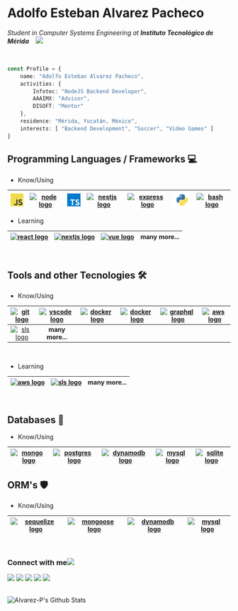 # Adolfo Esteban Alvarez Pacheco 
<p>
  <em>
  Student in Computer Systems Engineering at <strong>Instituto Tecnológico de Mérida</strong>&nbsp&nbsp&nbsp&nbsp<img src="https://media.giphy.com/media/WUlplcMpOCEmTGBtBW/giphy.gif" width="50"> 
 </em>
</p>

<br>

```ts
const Profile = {
    name: "Adolfo Esteban Alvarez Pacheco",
    activities: {
        Infotec: "NodeJS Backend Developer",
        AAAIMX: "Advisor",
        DISOFT: "Mentor"
    },
    residence: "Mérida, Yucatán, México",
    interests: [ "Backend Development", "Soccer", "Video Games" ]
}
```

## Programming Languages / Frameworks :computer:

- Know/Using

| [<img src="https://raw.githubusercontent.com/github/explore/80688e429a7d4ef2fca1e82350fe8e3517d3494d/topics/javascript/javascript.png" alt="js logo" width="40">]()  | [<img src="https://upload.wikimedia.org/wikipedia/commons/thumb/d/d9/Node.js_logo.svg/1280px-Node.js_logo.svg.png" alt="node logo" width="70">]()  | [<img src="https://raw.githubusercontent.com/github/explore/80688e429a7d4ef2fca1e82350fe8e3517d3494d/topics/typescript/typescript.png" alt="ts logo" width="40">]() |  [<img src="https://d33wubrfki0l68.cloudfront.net/e937e774cbbe23635999615ad5d7732decad182a/26072/logo-small.ede75a6b.svg" alt="nestjs logo" width="40">]() | [<img src="https://kinsta.com/wp-content/uploads/2022/04/express-1.png" alt="express logo" width="100">]() | [<img src="https://raw.githubusercontent.com/github/explore/80688e429a7d4ef2fca1e82350fe8e3517d3494d/topics/python/python.png" alt="python logo" width="50">]() | [<img src="https://miro.medium.com/max/600/1*FEE98iWinlZBYkxBAG8MvA.png" alt="bash logo" width="50">]() | 
|:---:|:---:|:---:|:---:|:---:|:---:|:---:|

- Learning

| [<img src="https://upload.wikimedia.org/wikipedia/commons/thumb/4/47/React.svg/1200px-React.svg.png" alt="react logo" width="50">]() | [<img src="https://seeklogo.com/images/N/next-js-logo-7929BCD36F-seeklogo.com.png" alt="nextjs logo" width="60">]() | [<img src="https://upload.wikimedia.org/wikipedia/commons/thumb/9/95/Vue.js_Logo_2.svg/555px-Vue.js_Logo_2.svg.png" alt="vue logo" width="40">]() | many more...| 
|:---:|:---:|:---:|:---:|

<br>

## Tools and other Tecnologies :hammer_and_wrench:	

- Know/Using

| [<img src="https://raw.githubusercontent.com/Delta456/Delta456/master/img/git.png" alt="git logo" width="40">]() | [<img src="https://raw.githubusercontent.com/Delta456/Delta456/master/img/vscode.png" alt="vscode logo" width="40">]() | [<img src="https://www.docker.com/wp-content/uploads/2022/03/vertical-logo-monochromatic.png" alt="docker logo" width="50">]() | [<img src="https://gitlab.developers.cam.ac.uk/uploads/-/system/project/avatar/4542/compose.png" alt="docker logo" width="50">]() | [<img src="https://upload.wikimedia.org/wikipedia/commons/thumb/1/17/GraphQL_Logo.svg/1024px-GraphQL_Logo.svg.png" alt="graphql logo" width="40">]()  | [<img src="https://www.albertobascones.es/wp-content/uploads/2019/11/prod-art-aws-600-width-1200.png" alt="aws logo" width="80">]() |
|:---:|:---:|:---:|:---:|:---:|:---:|
| [<img src="https://seeklogo.com/images/S/serverless-logo-314C5E0CB4-seeklogo.com.png" alt="sls logo" width="40">]() | **many more...**

<br>

- Learning

| [<img src="https://www.returngis.net/wp-content/uploads/2020/05/nginx.png" alt="aws logo" width="50">]() | [<img src="https://seeklogo.com/images/T/trpc-logo-741E01B855-seeklogo.com.png" alt="sls logo" width="40">]()  | many more...
|:---:|:---:|:---:|

<br>

## Databases :floppy_disk:	

- Know/Using

| [<img src="https://www.pngall.com/wp-content/uploads/13/Mongodb-Transparent.png" alt="mongo logo" width="60">]() |  [<img src="https://upload.wikimedia.org/wikipedia/commons/2/29/Postgresql_elephant.svg" alt="postgres logo" width="60">]() | [<img src="https://www.martechforum.com/wp-content/uploads/2015/08/AmazonDynamoDB.png" alt="dynamodb logo" width="60">]() | [<img src="https://i0.wp.com/www.elearningworld.org/wp-content/uploads/2019/04/MySQL.svg.png?resize=600%2C400&ssl=1" alt="mysql logo" width="80">]()  | [<img src="https://upload.wikimedia.org/wikipedia/commons/thumb/3/38/SQLite370.svg/1200px-SQLite370.svg.png" alt="sqlite logo" width="70">]() |
|:---:|:---:|:---:|:---:|:---:|


## ORM's :shield:	

- Know/Using

| [<img src="https://assets.stickpng.com/images/58482ee4cef1014c0b5e4a75.png" alt="sequelize logo" width="40">]() |  [<img src="https://3987944058-files.gitbook.io/~/files/v0/b/gitbook-legacy-files/o/assets%2F-Lgyno4NC7rhy49BAEjN%2F-Lh2uMF0SeRmgQ9ESrbj%2F-Lh3BNps2alvubBYGzN1%2FScreen%20Shot%202019-06-10%20at%208.40.12%20PM.png?alt=media&token=b33b7f94-657f-4c88-b55c-8cbb586dfdea" alt="mongoose logo" width="120">]() | [<img src="https://avatars.githubusercontent.com/u/20165699?s=280&v=4" alt="dynamodb logo" width="60">]() | [<img src="https://cdn.cookielaw.org/logos/028e799e-5bb4-4f89-9ce8-1718d42d344c/22c2e2c0-3df0-4958-8672-1194370ee230/542a9b3e-88eb-4f84-95fd-b19e01352169/Logo-Prisma.png" alt="mysql logo" width="120">]() |
|:---:|:---:|:---:|:---:|

<br>

<h3>Connect with me<img src="https://media.tenor.com/6ph1w40DrykAAAAi/handshake-joypixels.gif" height="33px" /></h3>

[<img src="https://img.shields.io/badge/twitter-%231DA1F2.svg?&style=for-the-badge&logo=twitter&logoColor=white" />](https://twitter.com/Esteban08240870?s=09) [<img src="https://img.shields.io/badge/linkedin-%230077B5.svg?&style=for-the-badge&logo=linkedin&logoColor=white" />](https://www.linkedin.com/in/adolfo-esteban-%C3%A1lvarez-pacheco-6b3a21192/) [<img src = "https://img.shields.io/badge/instagram-%23E4405F.svg?&style=for-the-badge&logo=instagram&logoColor=white">](https://www.instagram.com/estebanalvarezpacheco/)  [<img src ="https://img.shields.io/badge/portfolio-web-%23.svg?&style=for-the-badge&logo=&logoColor=white%22">](https://Alvarez-P.github.io/) [<img src ="https://img.shields.io/badge/-Outlook-%231DA1F2?style=for-the-badge&logo=Gmail&logoColor=white&link=mailto:adolfo_alvarez-p@outlook.es">](https://github.com/alvarez98?tab=repositories) 

<br>
<img alt="Alvarez-P's Github Stats" src="https://github-readme-stats.vercel.app/api?username=Alvarez-P&show_icons=true&hide_border=true&theme=dark" />
